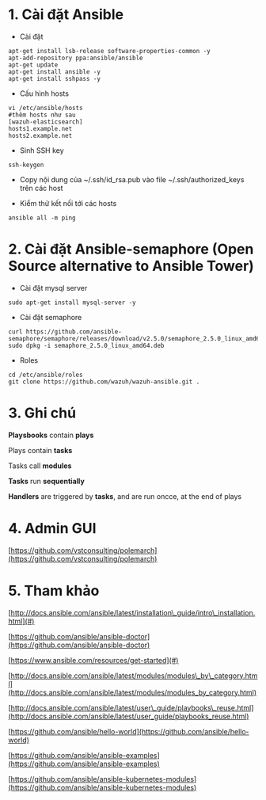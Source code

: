 # 1. Cài đặt Ansible

* Cài đặt

```
apt-get install lsb-release software-properties-common -y
apt-add-repository ppa:ansible/ansible
apt-get update
apt-get install ansible -y
apt-get install sshpass -y
```

* Cấu hình hosts

```
vi /etc/ansible/hosts
#thêm hosts như sau
[wazuh-elasticsearch]
hosts1.example.net
hosts2.example.net
```

* Sinh SSH key

```
ssh-keygen
```

* Copy nội dung của ~/.ssh/id\_rsa.pub  vào file ~/.ssh/authorized\_keys trên các host

* Kiểm thử kết nối tới các hosts

```
ansible all -m ping
```

# 2. Cài đặt Ansible-semaphore \(Open Source alternative to Ansible Tower\)

* Cài đặt mysql server

```
sudo apt-get install mysql-server -y
```

* Cài đặt semaphore

```
curl https://github.com/ansible-semaphore/semaphore/releases/download/v2.5.0/semaphore_2.5.0_linux_amd64.deb
sudo dpkg -i semaphore_2.5.0_linux_amd64.deb
```

* Roles

```
cd /etc/ansible/roles
git clone https://github.com/wazuh/wazuh-ansible.git .
```

# 3. Ghi chú

**Playsbooks** contain **plays**

Plays contain **tasks**

Tasks call **modules**

**Tasks** run **sequentially**

**Handlers** are triggered by **tasks**, and are run oncce, at the end of plays

# 4. Admin GUI

[https://github.com/vstconsulting/polemarch](https://github.com/vstconsulting/polemarch)

# 5. Tham khảo

[http://docs.ansible.com/ansible/latest/installation\_guide/intro\_installation.html](#)

[https://github.com/ansible/ansible-doctor](https://github.com/ansible/ansible-doctor)

[https://www.ansible.com/resources/get-started](#)

[http://docs.ansible.com/ansible/latest/modules/modules\_by\_category.html](http://docs.ansible.com/ansible/latest/modules/modules_by_category.html)

[http://docs.ansible.com/ansible/latest/user\_guide/playbooks\_reuse.html](http://docs.ansible.com/ansible/latest/user_guide/playbooks_reuse.html)

[https://github.com/ansible/hello-world](https://github.com/ansible/hello-world)

[https://github.com/ansible/ansible-examples](https://github.com/ansible/ansible-examples)

[https://github.com/ansible/ansible-kubernetes-modules](https://github.com/ansible/ansible-kubernetes-modules)

